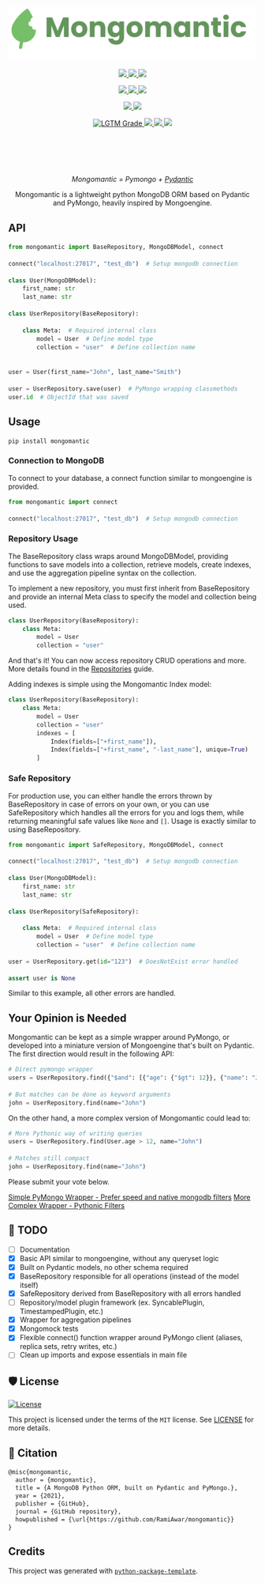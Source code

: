 ![Logo](https://github.com/RamiAwar/mongomantic/raw/main/docs/assets/text_logo.png)

<p align='center'>
  <a href="https://github.com/RamiAwar/mongomantic/actions?query=workflow%3Abuild">
    <img src='https://github.com/RamiAwar/mongomantic/workflows/build/badge.svg?branch=main&event=push'>
  </a>
  
  <a href="https://ramiawar.github.io/Mongomantic">
    <img src='https://img.shields.io/badge/docs-passing-brightgreen'>
  </a>
  
  <a href="https://pypi.org/project/mongomantic/">
    <img src='https://img.shields.io/pypi/v/mongomantic?color=green'>
  </a>
</p>

<p align='center'>
  <a href="https://github.com/PyCQA/bandit">
    <img src='https://img.shields.io/badge/security-bandit-green.svg'>
  </a>
  
  <a href="https://github.com/RamiAwar/mongomantic/blob/main/LICENSE">
    <img src='https://img.shields.io/github/license/RamiAwar/mongomantic'>
  </a>
  
  <a href="https://github.com/RamiAwar/mongomantic/pulls?utf8=%E2%9C%93&q=is%3Apr%20author%3Aapp%2Fdependabot">
    <img src='https://img.shields.io/badge/dependencies-up%20to%20date-brightgreen.svg'>
  </a>
</p>
 
<p align='center'>
  <a href="https://github.com/RamiAwar/mongomantic/blob/master/.pre-commit-config.yaml">
    <img src='https://img.shields.io/badge/pre--commit-enabled-brightgreen?logo=pre-commit&logoColor=white'>
  </a>
  
  <a href="https://github.com/RamiAwar/mongomantic/releases">
    <img src='https://img.shields.io/badge/%F0%9F%9A%80-semantic%20versions-informational.svg'>
  </a>
</p>

<p align='center'>
  <a href="https://lgtm.com/projects/g/RamiAwar/Mongomantic/context:python">
    <img alt="LGTM Grade" src="https://img.shields.io/lgtm/grade/python/github/RamiAwar/Mongomantic">
  </a>
  <a href="https://scrutinizer-ci.com/g/RamiAwar/Mongomantic/?branch=main">
  <img src='https://scrutinizer-ci.com/g/RamiAwar/Mongomantic/badges/quality-score.png?b=main'>
  </a>
  
  <a href="https://scrutinizer-ci.com/code-intelligence">
    <img src='https://scrutinizer-ci.com/g/RamiAwar/Mongomantic/badges/code-intelligence.svg?b=main'>
  </a>
  
  <a href="https://scrutinizer-ci.com/g/RamiAwar/Mongomantic/?branch=main">
    <img src='https://scrutinizer-ci.com/g/RamiAwar/Mongomantic/badges/coverage.png?b=main'>
  </a>
</p>

<br><br><br><br>

<p align="center">
    <em>Mongomantic = Pymongo + <a href="https://pydantic-docs.helpmanual.io/">Pydantic</a></em>
</p>

<p align="center">
  Mongomantic is a lightweight python MongoDB ORM based on Pydantic and PyMongo, heavily inspired by Mongoengine. 
</p>
  
## API

```python
from mongomantic import BaseRepository, MongoDBModel, connect

connect("localhost:27017", "test_db")  # Setup mongodb connection

class User(MongoDBModel):
    first_name: str
    last_name: str

class UserRepository(BaseRepository):

    class Meta:  # Required internal class
        model = User  # Define model type
        collection = "user"  # Define collection name


user = User(first_name="John", last_name="Smith")

user = UserRepository.save(user)  # PyMongo wrapping classmethods
user.id  # ObjectId that was saved

```

## Usage

```
pip install mongomantic
```

### Connection to MongoDB

To connect to your database, a connect function similar to mongoengine is provided.

```python
from mongomantic import connect

connect("localhost:27017", "test_db")  # Setup mongodb connection
```

### Repository Usage

The BaseRepository class wraps around MongoDBModel, providing functions to save models into a collection, retrieve models, create indexes, and use the aggregation pipeline syntax on the collection.

To implement a new repository, you must first inherit from BaseRepository and provide an internal Meta class to specify the model and collection being used.

```python hl_lines="3 4"
class UserRepository(BaseRepository):
    class Meta:
        model = User
        collection = "user"
```

And that's it! You can now access repository CRUD operations and more. More details found in the [Repositories](repository.md) guide.

Adding indexes is simple using the Mongomantic Index model:

```python hl_lines="2"
class UserRepository(BaseRepository):
    class Meta:
        model = User
        collection = "user"
        indexes = [
            Index(fields=["+first_name"]),
            Index(fields=["+first_name", "-last_name"], unique=True)
        ]
```

### Safe Repository

For production use, you can either handle the errors thrown by BaseRepository in case of errors on your own, or you can use SafeRepository which handles all the errors for you and logs them, while returning meaningful safe values like `None` and `[]`. Usage is exactly similar to using BaseRepository.

```python
from mongomantic import SafeRepository, MongoDBModel, connect

connect("localhost:27017", "test_db")  # Setup mongodb connection

class User(MongoDBModel):
    first_name: str
    last_name: str

class UserRepository(SafeRepository):

    class Meta:  # Required internal class
        model = User  # Define model type
        collection = "user"  # Define collection name

user = UserRepository.get(id="123")  # DoesNotExist error handled

assert user is None

```

Similar to this example, all other errors are handled.

## Your Opinion is Needed

Mongomantic can be kept as a simple wrapper around PyMongo, or developed into a miniature version of Mongoengine that's built on Pydantic.
The first direction would result in the following API:

```python
# Direct pymongo wrapper
users = UserRepository.find({"$and": [{"age": {"$gt": 12}}, {"name": "John"}]})

# But matches can be done as keyword arguments
john = UserRepository.find(name="John")
```

On the other hand, a more complex version of Mongomantic could lead to:

```python
# More Pythonic way of writing queries
users = UserRepository.find(User.age > 12, name="John")

# Matches still compact
john = UserRepository.find(name="John")
```

Please submit your vote below.

<p><a href="https://api.gh-polls.com/poll/01F2Y55FJSGXFMJW97Z143C6E0/Simple%20PyMongo%20Wrapper%20-%20Prefer%20speed%20and%20native%20mongodb%20filters/vote"><img src="https://api.gh-polls.com/poll/01F2Y55FJSGXFMJW97Z143C6E0/Simple%20PyMongo%20Wrapper%20-%20Prefer%20speed%20and%20native%20mongodb%20filters" alt="">Simple PyMongo Wrapper - Prefer speed and native mongodb filters</a>
<a href="https://api.gh-polls.com/poll/01F2Y55FJSGXFMJW97Z143C6E0/More%20Complex%20Wrapper%20-%20Pythonic%20filters/vote"><img src="https://api.gh-polls.com/poll/01F2Y55FJSGXFMJW97Z143C6E0/More%20Complex%20Wrapper%20-%20Pythonic%20filters" alt="">More Complex Wrapper - Pythonic Filters</a></p>

## 🚀 TODO

- [ ] Documentation
- [x] Basic API similar to mongoengine, without any queryset logic
- [x] Built on Pydantic models, no other schema required
- [x] BaseRepository responsible for all operations (instead of the model itself)
- [x] SafeRepository derived from BaseRepository with all errors handled
- [ ] Repository/model plugin framework (ex. SyncablePlugin, TimestampedPlugin, etc.)
- [x] Wrapper for aggregation pipelines
- [x] Mongomock tests
- [x] Flexible connect() function wrapper around PyMongo client (aliases, replica sets, retry writes, etc.)
- [ ] Clean up imports and expose essentials in main file

## 🛡 License

[![License](https://img.shields.io/github/license/RamiAwar/mongomantic)](https://github.com/RamiAwar/mongomantic/blob/main/LICENSE)

This project is licensed under the terms of the `MIT` license. See [LICENSE](https://github.com/RamiAwar/mongomantic/blob/main/LICENSE) for more details.

## 📃 Citation

```
@misc{mongomantic,
  author = {mongomantic},
  title = {A MongoDB Python ORM, built on Pydantic and PyMongo.},
  year = {2021},
  publisher = {GitHub},
  journal = {GitHub repository},
  howpublished = {\url{https://github.com/RamiAwar/mongomantic}}
}
```

## Credits

This project was generated with [`python-package-template`](https://github.com/TezRomacH/python-package-template).

